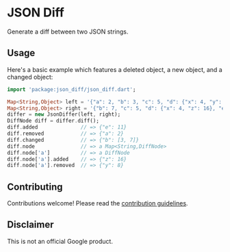 JSON Diff
=========

Generate a diff between two JSON strings.

Usage
-----

Here's a basic example which features a deleted object, a new object, and a changed object:

```dart
import 'package:json_diff/json_diff.dart';

Map<String,Object> left = '{"a": 2, "b": 3, "c": 5, "d": {"x": 4, "y": 8}}';
Map<String,Object> right = '{"b": 7, "c": 5, "d": {"x": 4, "z": 16}, "e": 11}';
differ = new JsonDiffer(left, right);
DiffNode diff = differ.diff();
diff.added              // => {"e": 11}
diff.removed            // => {"a": 2}
diff.changed            // => {"b": [3, 7]}
diff.node               // => a Map<String,DiffNode>
diff.node['a']          // => a DiffNode
diff.node['a'].added    // => {"z": 16}
diff.node['a'].removed  // => {"y": 8}
```

Contributing
------------

Contributions welcome! Please read the
[contribution guidelines](CONTRIBUTING.md).

Disclaimer
----------

This is not an official Google product.
